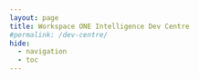 ```yaml
---
layout: page
title: Workspace ONE Intelligence Dev Centre
#permalink: /dev-centre/
hide:
  - navigation
  - toc
---
```


